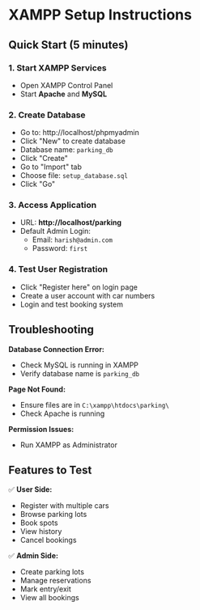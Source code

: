 # XAMPP Setup Instructions

## Quick Start (5 minutes)

### 1. Start XAMPP Services
- Open XAMPP Control Panel
- Start **Apache** and **MySQL**

### 2. Create Database
- Go to: http://localhost/phpmyadmin
- Click "New" to create database
- Database name: `parking_db`
- Click "Create"
- Go to "Import" tab
- Choose file: `setup_database.sql`
- Click "Go"

### 3. Access Application
- URL: **http://localhost/parking**
- Default Admin Login:
  - Email: `harish@admin.com`
  - Password: `first`

### 4. Test User Registration
- Click "Register here" on login page
- Create a user account with car numbers
- Login and test booking system

## Troubleshooting

**Database Connection Error:**
- Check MySQL is running in XAMPP
- Verify database name is `parking_db`

**Page Not Found:**
- Ensure files are in `C:\xampp\htdocs\parking\`
- Check Apache is running

**Permission Issues:**
- Run XAMPP as Administrator

## Features to Test

✅ **User Side:**
- Register with multiple cars
- Browse parking lots
- Book spots
- View history
- Cancel bookings

✅ **Admin Side:**
- Create parking lots
- Manage reservations
- Mark entry/exit
- View all bookings